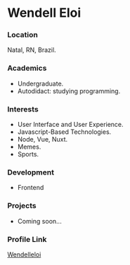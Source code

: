 # Wendell Eloi

### Location

Natal, RN, Brazil.

### Academics

- Undergraduate.
- Autodidact: studying programming.

### Interests

- User Interface and User Experience.
- Javascript-Based Technologies.
- Node, Vue, Nuxt.
- Memes.
- Sports.

### Development

- Frontend

### Projects

- Coming soon...

### Profile Link

[Wendelleloi](https://github.com/wendelleloi)